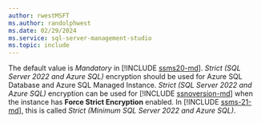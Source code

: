 ```yaml
---
author: rwestMSFT
ms.author: randolphwest
ms.date: 02/29/2024
ms.service: sql-server-management-studio
ms.topic: include
---
```

The default value is *Mandatory* in [!INCLUDE [ssms20-md](ssms20-md.md)]. *Strict (SQL Server 2022 and Azure SQL)* encryption should be used for Azure SQL Database and Azure SQL Managed Instance. *Strict (SQL Server 2022 and Azure SQL)* encryption can be used for [!INCLUDE [ssnoversion-md](ssnoversion-md.md)] when the instance has **Force Strict Encryption** enabled. In [!INCLUDE [ssms-21-md](ssms-21-md.md)], this is called *Strict (Minimum SQL Server 2022 and Azure SQL)*.
